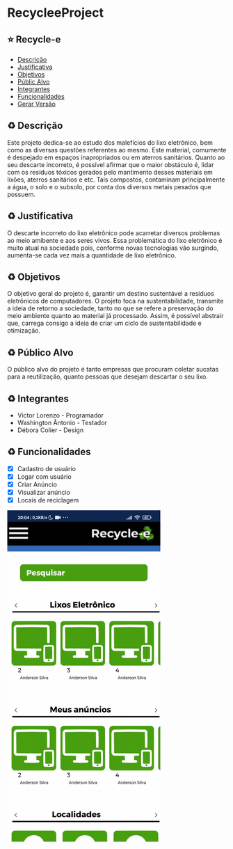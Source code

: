 # RecycleeProject

## :star: **Recycle-e**

<!--ts-->
  * [Descrição](#r-descrição)
  * [Justificativa](#r-justificativa)
  * [Objetivos](#r-objetivos)
  * [Públic Alvo](#r-público-alvo)
  * [Integrantes](#r-integrantes)
  * [Funcionalidades](#r-funcionalidades)
  * [Gerar Versão](#r-gerar-versão)

## :recycle: **Descrição**
<!--ts-->
Este projeto dedica-se ao estudo dos malefícios do lixo
eletrônico, bem como as diversas questões referentes ao
mesmo. Este material, comumente é despejado em espaços
inapropriados ou em aterros sanitários. Quanto
ao seu descarte incorreto, é possível afirmar que o maior
obstáculo é, lidar com os resíduos tóxicos gerados pelo
mantimento desses materiais em lixões, aterros sanitários e
etc. Tais compostos, contaminam principalmente a água, o
solo e o subsolo, por conta dos diversos metais pesados que
possuem.

## :recycle: **Justificativa**
<!--ts-->
O descarte incorreto do lixo eletrônico pode acarretar diversos
problemas ao meio amibente e aos seres vivos. Essa
problemática do lixo eletrônico é muito atual na sociedade
pois, conforme novas tecnologias vão surgindo, aumenta-se
cada vez mais a quantidade de lixo eletrônico.

## :recycle: **Objetivos**
<!--ts-->
O objetivo geral do projeto é, garantir um destino sustentável
a resíduos eletrônicos de computadores. O projeto foca na
sustentabilidade, transmite a ideia de retorno a sociedade,
tanto no que se refere a preservação do meio ambiente
quanto ao material já processado. Assim, é possível abstrair
que, carrega consigo a ideia de criar um ciclo de
sustentabilidade e otimização.

## :recycle: **Público Alvo**
<!--ts-->
O público alvo do projeto é tanto empresas que procuram coletar sucatas para a reutilização, quanto pessoas que desejam descartar o seu lixo.

## :recycle: **Integrantes**
<ul>
 <li>Victor Lorenzo - Programador</li>
 <li>Washington Ântonio - Testador</li>
 <li>Débora Colier - Design</li>
</ul>

## :recycle: **Funcionalidades**
<!--ts-->

- [x] Cadastro de usuário
- [x] Logar com usuário
- [x] Criar Anúncio
- [x] Visualizar anúncio
- [x] Locais de reciclagem

![Cadastro](https://github.com/VictorLorenzo/RecycleeProjectMobile/blob/main/gifs_funcionando/anuncios.gif)





